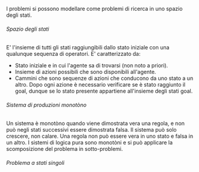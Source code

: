 I problemi si possono modellare come problemi di ricerca in uno spazio degli stati.
###### Spazio degli stati
E' l'insieme di tutti gli stati raggiungibili dallo stato iniziale con una qualunque sequenza di operatori. E' caratterizzato da:
- Stato iniziale e in cui l'agente sa di trovarsi (non noto a priori).
- Insieme di azioni possibili che sono disponibili all'agente.
- Cammini che sono sequenze di azioni che conducono da uno stato a un altro.
Dopo ogni azione è necessario verificare se è stato raggiunto il goal, dunque se lo stato presente appartiene all'insieme degli stati goal.

###### Sistema di produzioni monotòno
Un sistema è monotòno quando viene dimostrata vera una regola, e non può negli stati successivi essere dimostrata falsa. Il sistema può solo crescere, non calare. Una regola non può essere vera in uno stato e falsa in un altro.
I sistemi di logica pura sono monotòni e si può applicare la scomposizione del problema in sotto-problemi.

###### Problema a stati singoli
